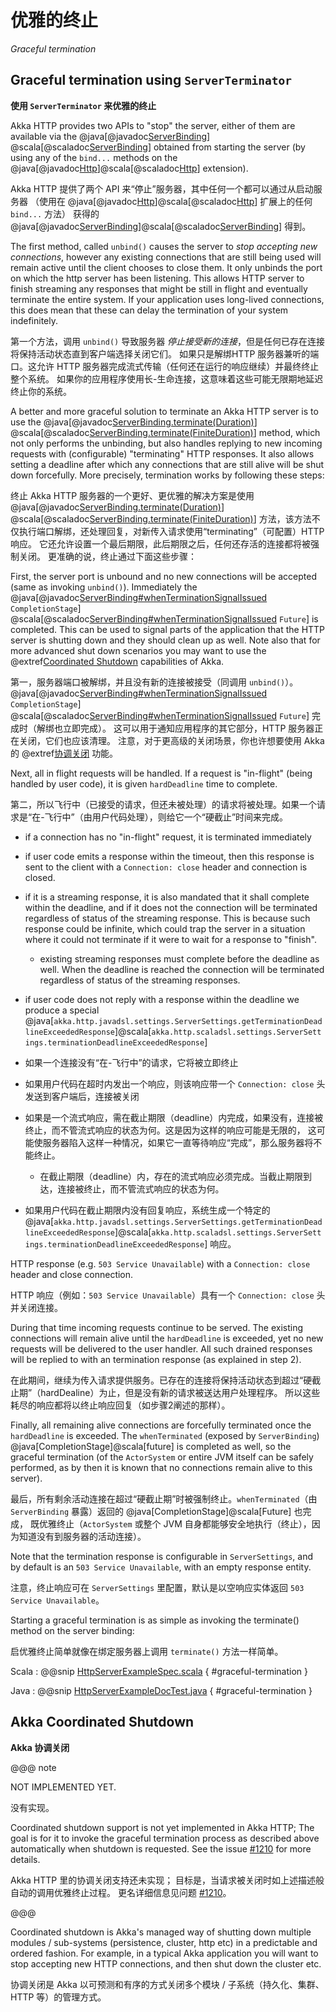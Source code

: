 # 优雅的终止
*Graceful termination*

## Graceful termination using `ServerTerminator`
**使用 `ServerTerminator` 来优雅的终止**

Akka HTTP provides two APIs to "stop" the server, either of them are available via the
@java[@javadoc[ServerBinding](akka.http.javadsl.ServerBinding)]
@scala[@scaladoc[ServerBinding](akka.http.scaladsl.Http$$ServerBinding)]
obtained from starting the server (by using any of the `bind...` methods on the
@java[@javadoc[Http](akka.http.javadsl.Http)]@scala[@scaladoc[Http](akka.http.scaladsl.HttpExt)] extension).

Akka HTTP 提供了两个 API 来“停止”服务器，其中任何一个都可以通过从启动服务器
（使用在 @java[@javadoc[Http](akka.http.javadsl.Http)]@scala[@scaladoc[Http](akka.http.scaladsl.HttpExt)] 扩展上的任何 `bind...` 方法）
获得的 @java[@javadoc[ServerBinding](akka.http.javadsl.ServerBinding)]@scala[@scaladoc[ServerBinding](akka.http.scaladsl.Http$$ServerBinding)] 得到。

The first method, called `unbind()` causes the server to *stop accepting new connections*, however any existing
connections that are still being used will remain active until the client chooses to close them.
It only unbinds the port on which the http server has been listening. This allows HTTP server to finish streaming any
responses that might be still in flight and eventually terminate the entire system. If your application uses long-lived
connections, this does mean that these can delay the termination of your system indefinitely.

第一个方法，调用 `unbind()` 导致服务器 *停止接受新的连接*，但是任何已存在连接将保持活动状态直到客户端选择关闭它们。
如果只是解绑HTTP 服务器兼听的端口。这允许 HTTP 服务器完成流式传输（任何还在运行的响应继续）并最终终止整个系统。
如果你的应用程序使用长-生命连接，这意味着这些可能无限期地延迟终止你的系统。

A better and more graceful solution to terminate an Akka HTTP server is to use the
@java[@javadoc[ServerBinding.terminate(Duration)](akka.http.javadsl.ServerBinding#terminate-java.time.Duration-)]
@scala[@scaladoc[ServerBinding.terminate(FiniteDuration)](akka.http.scaladsl.Http$$ServerBinding#terminate%28FiniteDuration%29:Future[HttpTerminated])]
method, which not only performs the unbinding, but also
handles replying to new incoming requests with (configurable) "terminating" HTTP responses.
It also allows setting a deadline after which any connections that are still alive will be shut down forcefully.
More precisely, termination works by following these steps:

终止 Akka HTTP 服务器的一个更好、更优雅的解决方案是使用 
@java[@javadoc[ServerBinding.terminate(Duration)](akka.http.javadsl.ServerBinding#terminate-java.time.Duration-)]
@scala[@scaladoc[ServerBinding.terminate(FiniteDuration)](akka.http.scaladsl.Http$$ServerBinding#terminate%28FiniteDuration%29:Future[HttpTerminated])] 方法，该方法不仅执行端口解绑，还处理回复，对新传入请求使用“terminating”（可配置）HTTP 响应。
它还允许设置一个最后期限，此后期限之后，任何还存活的连接都将被强制关闭。
更准确的说，终止通过下面这些步骤：

First, the server port is unbound and no new connections will be accepted (same as invoking `unbind()`).
Immediately the 
@java[@javadoc[ServerBinding#whenTerminationSignalIssued](akka.http.javadsl.ServerBinding#whenTerminationSignalIssued--) `CompletionStage`]
@scala[@scaladoc[ServerBinding#whenTerminationSignalIssued](akka.http.scaladsl.Http$$ServerBinding#whenTerminationSignalIssued:Future[Deadline]) `Future`]
is completed.
This can be used to signal parts of the application that the HTTP server is shutting down and they should clean up as well.
Note also that for more advanced shut down scenarios you may want to use the @extref[Coordinated Shutdown](akka-docs:/actors.html#coordinated-shutdown) capabilities of Akka.

第一，服务器端口被解绑，并且没有新的连接被接受（同调用 `unbind()`）。
@java[@javadoc[ServerBinding#whenTerminationSignalIssued](akka.http.javadsl.ServerBinding#whenTerminationSignalIssued--) `CompletionStage`]
@scala[@scaladoc[ServerBinding#whenTerminationSignalIssued](akka.http.scaladsl.Http$$ServerBinding#whenTerminationSignalIssued:Future[Deadline]) `Future`] 完成时（解绑也立即完成）。
这可以用于通知应用程序的其它部分，HTTP 服务器正在关闭，它们也应该清理。
注意，对于更高级的关闭场景，你也许想要使用 Akka 的 @extref[协调关闭](akka-docs:/actors.html#coordinated-shutdown) 功能。 

Next, all in flight requests will be handled. If a request is "in-flight" (being handled by user code), it is given `hardDeadline` time to complete.

第二，所以飞行中（已接受的请求，但还未被处理）的请求将被处理。如果一个请求是“在-飞行中”（由用户代码处理），则给它一个“硬截止”时间来完成。

- if a connection has no "in-flight" request, it is terminated immediately  
- if user code emits a response within the timeout, then this response is sent to the client with a `Connection: close` header and connection is closed.
- if it is a streaming response, it is also mandated that it shall complete within the deadline, and if it does not
  the connection will be terminated regardless of status of the streaming response. This is because such response could be infinite,
  which could trap the server in a situation where it could not terminate if it were to wait for a response to "finish".
    - existing streaming responses must complete before the deadline as well.
      When the deadline is reached the connection will be terminated regardless of status of the streaming responses.
- if user code does not reply with a response within the deadline we produce a special @java[`akka.http.javadsl.settings.ServerSettings.getTerminationDeadlineExceededResponse`]@scala[`akka.http.scaladsl.settings.ServerSettings.terminationDeadlineExceededResponse`] 

- 如果一个连接没有“在-飞行中”的请求，它将被立即终止
- 如果用户代码在超时内发出一个响应，则该响应带一个 `Connection: close` 头发送到客户端后，连接被关闭
- 如果是一个流式响应，需在截止期限（deadline）内完成，如果没有，连接被终止，而不管流式响应的状态为何。这是因为这样的响应可能是无限的，
  这可能使服务器陷入这样一种情况，如果它一直等待响应“完成”，那么服务器将不能终止。
    - 在截止期限（deadline）内，存在的流式响应必须完成。当截止期限到达，连接被终止，而不管流式响应的状态为何。
- 如果用户代码在截止期限内没有回复响应，系统生成一个特定的 @java[`akka.http.javadsl.settings.ServerSettings.getTerminationDeadlineExceededResponse`]@scala[`akka.http.scaladsl.settings.ServerSettings.terminationDeadlineExceededResponse`] 响应。

HTTP response (e.g. `503 Service Unavailable`) with a `Connection: close` header and close connection.

HTTP 响应（例如：`503 Service Unavailable`）具有一个 `Connection: close` 头并关闭连接。

During that time incoming requests continue to be served. The existing connections will remain alive until the 
`hardDeadline` is exceeded, yet no new requests will be delivered to the user handler. All such drained responses will be replied to with an termination response (as explained in step 2).

在此期间，继续为传入请求提供服务。已存在的连接将保持活动状态到超过“硬截止期”（hardDealine）为止，但是没有新的请求被送达用户处理程序。
所以这些耗尽的响应都将以终止响应回复（如步骤2阐述的那样）。

Finally, all remaining alive connections are forcefully terminated once the `hardDeadline` is exceeded.
The `whenTerminated` (exposed by `ServerBinding`) @java[CompletionStage]@scala[future] is completed as well, so the
graceful termination (of the `ActorSystem` or entire JVM itself can be safely performed, as by then it is known that no
connections remain alive to this server).

最后，所有剩余活动连接在超过“硬截止期”时被强制终止。`whenTerminated`（由 `ServerBinding` 暴露）返回的 @java[CompletionStage]@scala[Future] 也完成，
既优雅终止（`ActorSystem` 或整个 JVM 自身都能够安全地执行（终止），因为知道没有到服务器的活动连接）。

Note that the termination response is configurable in `ServerSettings`, and by default is an `503 Service Unavailable`,
with an empty response entity.

注意，终止响应可在 `ServerSettings` 里配置，默认是以空响应实体返回 `503 Service Unavailable`。

Starting a graceful termination is as simple as invoking the terminate() method on the server binding:

启优雅终止简单就像在绑定服务器上调用 `terminate()` 方法一样简单。

Scala
:   @@snip [HttpServerExampleSpec.scala]($test$/scala/docs/http/scaladsl/HttpServerExampleSpec.scala) { #graceful-termination }

Java
:   @@snip [HttpServerExampleDocTest.java]($test$/java/docs/http/javadsl/server/HttpServerExampleDocTest.java) { #graceful-termination }

## Akka Coordinated Shutdown
**Akka 协调关闭**

@@@ note
  
  NOT IMPLEMENTED YET.
  
  没有实现。
  
  Coordinated shutdown support is not yet implemented in Akka HTTP; 
  The goal is for it to invoke the graceful termination process as described above automatically when shutdown is requested.
  See the issue [#1210](https://github.com/akka/akka-http/issues/1210) for more details.
  
  Akka HTTP 里的协调关闭支持还未实现；
  目标是，当请求被关闭时如上述描述般自动的调用优雅终止过程。
  更名详细信息见问题 [#1210](https://github.com/akka/akka-http/issues/1210)。

@@@

Coordinated shutdown is Akka's managed way of shutting down multiple modules / sub-systems (persistence, cluster, http etc)
in a predictable and ordered fashion. For example, in a typical Akka application you will want to stop accepting new HTTP connections, and then shut down the cluster etc. 

协调关闭是 Akka 以可预测和有序的方式关闭多个模块 / 子系统（持久化、集群、HTTP 等）的管理方式。
